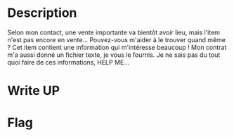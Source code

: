 # Description
Selon mon contact, une vente importante va bientôt avoir lieu, mais l'item n'est pas encore en vente... Pouvez-vous m'aider à le trouver quand même ? Cet item contient une information qui m'intéresse beaucoup !
Mon contrat m'a aussi donné un fichier texte, je vous le fournis.
Je ne sais pas du tout quoi faire de ces informations, HELP ME...

# Write UP

# Flag

